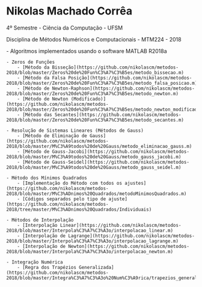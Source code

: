 # Nikolas Machado Corrêa
<p>4º Semestre - Ciência da Computação - UFSM </p>
<p>Disciplina de Métodos Numéricos e Computacionais - MTM224 - 2018</p>
- Algoritmos implementados usando o software MATLAB R2018a

    - Zeros de Funções
        - [Método da Bisseção](https://github.com/nikolascm/metodos-2018/blob/master/Zeros%20de%20Fun%C3%A7%C3%B5es/metodo_bissecao.m)
        - [Método da Falsa Posição](https://github.com/nikolascm/metodos-2018/blob/master/Zeros%20de%20Fun%C3%A7%C3%B5es/metodo_falsa_posicao.m)
        - [Método de Newton-Raphson](https://github.com/nikolascm/metodos-2018/blob/master/Zeros%20de%20Fun%C3%A7%C3%B5es/metodo_newton.m)
        - [Método de Newton (Modificado)](https://github.com/nikolascm/metodos-2018/blob/master/Zeros%20de%20Fun%C3%A7%C3%B5es/metodo_newton_modificado.m)
        - [Método das Secantes](https://github.com/nikolascm/metodos-2018/blob/master/Zeros%20de%20Fun%C3%A7%C3%B5es/metodo_secantes.m)

    - Resolução de Sistemas Lineares (Métodos de Gauss) 
        - [Método de Eliminação de Gauss](https://github.com/nikolascm/metodos-2018/blob/master/M%C3%A9todos%20de%20Gauss/metodo_eliminacao_gauss.m)
        - [Método de Gauss-Jacobi](https://github.com/nikolascm/metodos-2018/blob/master/M%C3%A9todos%20de%20Gauss/metodo_gauss_jacobi.m)
        - [Método de Gauss-Seidel](https://github.com/nikolascm/metodos-2018/blob/master/M%C3%A9todos%20de%20Gauss/metodo_gauss_seidel.m)

    - Método dos Mínimos Quadrados
        - [Implementação do Método com todos os ajustes](https://github.com/nikolascm/metodos-2018/blob/master/M%C3%ADnimos%20Quadrados/metodoMinimosQuadrados.m)
        - [Códigos separados pelo tipo de ajuste](https://github.com/nikolascm/metodos-2018/tree/master/M%C3%ADnimos%20Quadrados/Individuais)

    - Métodos de Interpolação
        - [Interpolação Linear](https://github.com/nikolascm/metodos-2018/blob/master/Interpola%C3%A7%C3%A3o/interpolacao_linear.m)
        - [Interpolação de Lagrange](https://github.com/nikolascm/metodos-2018/blob/master/Interpola%C3%A7%C3%A3o/interpolacao_lagrange.m)
        - [Interpolação de Newton](https://github.com/nikolascm/metodos-2018/blob/master/Interpola%C3%A7%C3%A3o/interpolacao_newton.m)
    
    - Integração Numérica
        - [Regra dos Trapézios Generalizada](https://github.com/nikolascm/metodos-2018/blob/master/Integra%C3%A7%C3%A3o%20Num%C3%A9rica/trapezios_generalizados.m)

